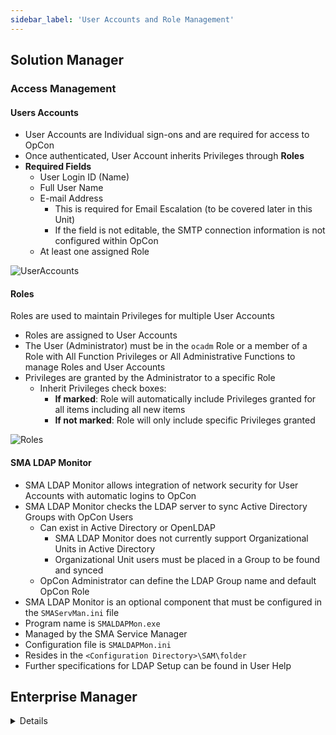 ```yaml
---
sidebar_label: 'User Accounts and Role Management'
---
```


## Solution Manager

### Access Management

#### Users Accounts

* User Accounts are Individual sign-ons and are required for access to OpCon 
* Once authenticated, User Account inherits Privileges through **Roles**
* **Required Fields**
  * User Login ID (Name)
  * Full User Name
  * E-mail Address
    * This is required for Email Escalation (to be covered later in this Unit)
    * If the field is not editable, the SMTP connection information is not configured within OpCon
  * At least one assigned Role

![UserAccounts](../static/imgbasic/Users.png)

#### Roles

Roles are used to maintain Privileges for multiple User Accounts  

* Roles are assigned to User Accounts
* The User (Administrator) must be in the ```ocadm``` Role or a member of a Role with All Function Privileges or All Administrative Functions to manage Roles and User Accounts
* Privileges are granted by the Administrator to a specific Role
  * Inherit Privileges check boxes:
    * **If marked**: Role will automatically include Privileges granted for all items including all new items
    * **If not marked**: Role will only include specific Privileges granted

![Roles](../static/imgbasic/Roles.png)

#### SMA LDAP Monitor

* SMA LDAP Monitor allows integration of network security for User Accounts with automatic logins to OpCon
* SMA LDAP Monitor checks the LDAP server to sync Active Directory Groups with OpCon Users
  * Can exist in Active Directory or OpenLDAP
    * SMA LDAP Monitor does not currently support Organizational Units in Active Directory
    * Organizational Unit users must be placed in a Group to be found and synced
  * OpCon Administrator can define the LDAP Group name and default OpCon Role
* SMA LDAP Monitor is an optional component that must be configured in the ```SMAServMan.ini``` file
* Program name is ```SMALDAPMon.exe``` 
* Managed by the SMA Service Manager
* Configuration file is ```SMALDAPMon.ini``` 
* Resides in the ```<Configuration Directory>\SAM\folder```
* Further specifications for LDAP Setup can be found in User Help



## Enterprise Manager

<details>

#### User Accounts

![](../static/imgbasic/3301.png)

#### Roles

![](../static/imgbasic/3302.png)

</details>
